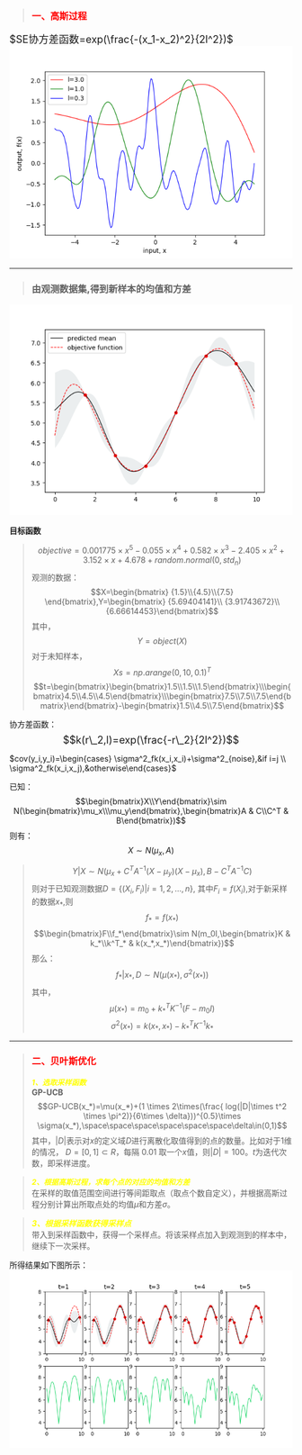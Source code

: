 
>### <font color=red>**一、高斯过程**</font>
<font size=4>$SE协方差函数=exp(\frac{-(x_1-x_2)^2}{2l^2})$</font>\
![avatar](https://github.com/ShuoLiu-Max/Bayesian-optimization/blob/main/images/gp_sample.png)
****
>### **由观测数据集,得到新样本的均值和方差**
![avatar](https://github.com/ShuoLiu-Max/Bayesian-optimization/blob/main/images/sampled.png)

**目标函数**
>$$objective = 0.001775\times x^5 - 0.055\times x^4 + 0.582\times x^3 - 2.405 \times x^2 + 3.152 \times x + 4.678 + random.normal(0, std_n)$$
观测的数据：
$$X=\begin{bmatrix} {1.5}\\{4.5}\\{7.5} \end{bmatrix},Y=\begin{bmatrix} {5.69404141}\\ {3.91743672}\\{6.66614453}\end{bmatrix}$$
其中，
$$Y=object(X)$$
对于未知样本，
$$Xs=np.arange(0,10,0.1)^T$$
$$t=\begin{bmatrix}\begin{bmatrix}1.5\\1.5\\1.5\end{bmatrix}\\\begin{bmatrix}4.5\\4.5\\4.5\end{bmatrix}\\\begin{bmatrix}7.5\\7.5\\7.5\end{bmatrix}\end{bmatrix}-\begin{bmatrix}1.5\\4.5\\7.5\end{bmatrix}$$

协方差函数：\
<font size=4>$$k(r\_2,l)=exp(\frac{-r\_2}{2l^2})$$</font>


$cov(y_i,y_i)=\begin{cases} \sigma^2_fk(x_i,x_i)+\sigma^2_{noise},&if i=j \\ \sigma^2_fk(x_i,x_j),&otherwise\end{cases}$

已知：
$$\begin{bmatrix}X\\Y\end{bmatrix}\sim N(\begin{bmatrix}\mu_x\\\mu_y\end{bmatrix},\begin{bmatrix}A & C\\C^T & B\end{bmatrix})$$
则有：
$$X\sim N(\mu_x,A)$$
>$$Y|X\sim N(\mu_x+C^TA^{-1}(X-\mu_y)(X-\mu_x), B-C^TA^{-1}C)$$
则对于已知观测数据$D=\{(X_i,F_i)|i=1,2,...,n\}$,
其中$F_i=f(X_i)$,对于新采样的数据$x_*$,则
$$f_*=f(x_*)$$
$$\begin{bmatrix}F\\f_*\end{bmatrix}\sim N(m_0I,\begin{bmatrix}K & k_*\\k^T_* & k(x_*,x_*)\end{bmatrix})$$
那么：
$$f_*|x_*,D\sim N(\mu(x_*),\sigma^2(x_*))$$
其中，
>$$\mu(x_*)=m_0+k^T_*K^{-1}(F-m_0I)$$
>$$\sigma^2(x_*)=k(x_*,x_*)-k^T_*K^{-1}k_*$$
****
>### <font color=red>**二、贝叶斯优化</font>**
><font color=yellow size=2>***1、选取采样函数***</font>\
**GP-UCB**\
$$GP-UCB(x_*)=\mu(x_*)+(1 \times 2\times(\frac{ log(|D|\times t^2 \times \pi^2)}{6\times \delta}))^{0.5}\times \sigma(x_*),\space\space\space\space\space\space\delta\in(0,1)$$
其中，$|D|$表示对$x$的定义域$D$进行离散化取值得到的点的数量。比如对于1维的情况， $D=[0,1]\subset R$，每隔 0.01 取一个$x$值，则$|D|=100$。$t$为迭代次数，即采样进度。

><font color=yellow size=2>***2、根据高斯过程，求每个点的对应的均值和方差***</font>\
在采样的取值范围空间进行等间距取点（取点个数自定义），并根据高斯过程分别计算出所取点处的均值$\mu$和方差$\sigma$。

><font color=yellow>***3、根据采样函数获得采样点***</font>\
带入到采样函数中，获得一个采样点。将该采样点加入到观测到的样本中，继续下一次采样。

所得结果如下图所示：\
![avatar](https://github.com/ShuoLiu-Max/Bayesian-optimization/blob/main/images/byes.png)